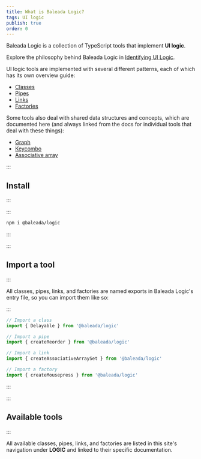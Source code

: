 ```yaml
---
title: What is Baleada Logic?
tags: UI logic
publish: true
order: 0
---
```


Baleada Logic is a collection of TypeScript tools that implement **UI logic**.

Explore the philosophy behind Baleada Logic in [Identifying UI Logic](/docs/logic/identifying-ui-logic).

UI logic tools are implemented with several different patterns, each of which has its own overview guide:
- [Classes](/docs/logic/classes-overview)
- [Pipes](/docs/logic/pipes-overview)
- [Links](/docs/logic/links-overview)
- [Factories](/docs/logic/factories-overview)

Some tools also deal with shared data structures and concepts, which are documented here (and always linked from the docs for individual tools that deal with these things):
- [Graph](/docs/logic/graph-overview)
- [Keycombo](/docs/logic/keycombo-overview)
- [Associative array](/docs/logic/associative-array-overview)


:::
## Install
:::

:::
```bash
npm i @baleada/logic
```
:::


:::
## Import a tool
:::

All classes, pipes, links, and factories are named exports in Baleada Logic's entry file, so you can import them like so:

:::
```js
// Import a class
import { Delayable } from '@baleada/logic'

// Import a pipe
import { createReorder } from '@baleada/logic'

// Import a link
import { createAssociativeArraySet } from '@baleada/logic'

// Import a factory
import { createMousepress } from '@baleada/logic'
```
:::


:::
## Available tools
:::

All available classes, pipes, links, and factories are listed in this site's navigation under **LOGIC** and linked to their specific documentation.
